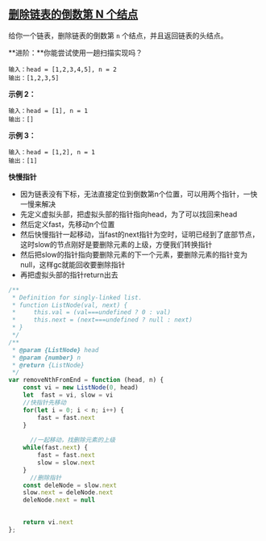 ## [删除链表的倒数第 N 个结点](https://leetcode-cn.com/problems/remove-nth-node-from-end-of-list/)

给你一个链表，删除链表的倒数第 `n` 个结点，并且返回链表的头结点。

**进阶：**你能尝试使用一趟扫描实现吗？

```
输入：head = [1,2,3,4,5], n = 2
输出：[1,2,3,5]
```

**示例 2：**

```
输入：head = [1], n = 1
输出：[]
```

**示例 3：**

```
输入：head = [1,2], n = 1
输出：[1]
```



**快慢指针**

- 因为链表没有下标，无法直接定位到倒数第n个位置，可以用两个指针，一快一慢来解决
- 先定义虚拟头部，把虚拟头部的指针指向head，为了可以找回来head
- 然后定义fast，先移动n个位置
- 然后快慢指针一起移动，当fast的next指针为空时，证明已经到了底部节点，这时slow的节点刚好是要删除元素的上级，方便我们转换指针
- 然后把slow的指针指向要删除元素的下一个元素，要删除元素的指针变为null，这样gc就能回收要删除指针
- 再把虚拟头部的指针return出去

```javascript
/**
 * Definition for singly-linked list.
 * function ListNode(val, next) {
 *     this.val = (val===undefined ? 0 : val)
 *     this.next = (next===undefined ? null : next)
 * }
 */
/**
 * @param {ListNode} head
 * @param {number} n
 * @return {ListNode}
 */
var removeNthFromEnd = function (head, n) {
    const vi = new ListNode(0, head)
    let  fast = vi, slow = vi
    //快指针先移动
    for(let i = 0; i < n; i++) {
        fast = fast.next
    }
   
	  //一起移动，找删除元素的上级
    while(fast.next) {
        fast = fast.next
        slow = slow.next
    }
	  //删除指针
    const deleNode = slow.next
    slow.next = deleNode.next
    deleNode.next = null

   
    return vi.next
};
```

